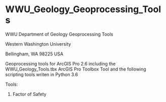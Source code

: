 # WWU_Geology_Geoprocessing_Tools

WWU Department of Geology Geoprocessing Tools

Western Washington University

Bellingham, WA 98225 USA

Geoprocessing tools for ArcGIS Pro 2.6 including the WWU_Geology_Tools.tbx ArcGIS Pro Toolbox Tool and the following scripting tools writen in Python 3.6

Tools:

  1. Factor of Safety

